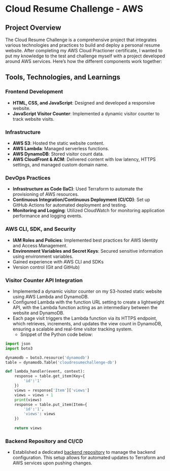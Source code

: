# Cloud Resume Challenge - AWS

## Project Overview

The Cloud Resume Challenge is a comprehensive project that integrates various technologies and practices to build and deploy a personal resume website. After completing my AWS Cloud Practioner certificate, I wanted to put my knowledge to the test and challenge myself with a project developed around AWS services. Here’s how the different components work together:

## Tools, Technologies, and Learnings

### Frontend Development
* **HTML, CSS, and JavaScript**: Designed and developed a responsive website.
* **JavaScript Visitor Counter**: Implemented a dynamic visitor counter to track website visits.

### Infrastructure
* **AWS S3**: Hosted the static website content.
* **AWS Lambda**: Managed serverless functions.
* **AWS DynamoDB**: Stored visitor count data.
* **AWS CloudFront & ACM**: Delivered content with low latency, HTTPS settings, and managed custom domain name.

### DevOps Practices
* **Infrastructure as Code (IaC)**: Used Terraform to automate the provisioning of AWS resources.
* **Continuous Integration/Continuous Deployment (CI/CD)**: Set up GitHub Actions for automated deployment and testing.
* **Monitoring and Logging**: Utilized CloudWatch for monitoring application performance and logging events.

### AWS CLI, SDK, and Security
* **IAM Roles and Policies**: Implemented best practices for AWS Identity and Access Management.
* **Environment Variables and Secret Keys**: Secured sensitive information using environment variables.
* Gained experience with AWS CLI and SDKs
* Version control (Git and GitHub)


### Visitor Counter API Integration
* Implemented a dynamic visitor counter on my S3-hosted static website using AWS Lambda and DynamoDB.
* Configured Lambda with the function URL setting to create a lightweight API, with the Lambda function acting as an intermediary between the website and DynamoDB.
* Each page visit triggers the Lambda function via its HTTPS endpoint, which retrieves, increments, and updates the view count in DynamoDB, ensuring a scalable and real-time visitor tracking system.
  - Snippet of the Python code below:

```python
import json
import boto3

dynamodb = boto3.resource('dynamodb')
table = dynamodb.Table('cloudresumechallenge-db')

def lambda_handler(event, context):
    response = table.get_item(Key={
        'id':'1'
    })
    views = response['Item']['views']
    views = views + 1
    print(views)
    response = table.put_item(Item={
        'id':'1',
        'views': views
    })
    
    return views
```

### Backend Repository and CI/CD
* Established a dedicated [backend repository](https://github.com/saxtonvandalsen/backend-iac-cloudresume) to manage the backend configuration. This setup allows for automated updates to Terraform and AWS services upon pushing changes.